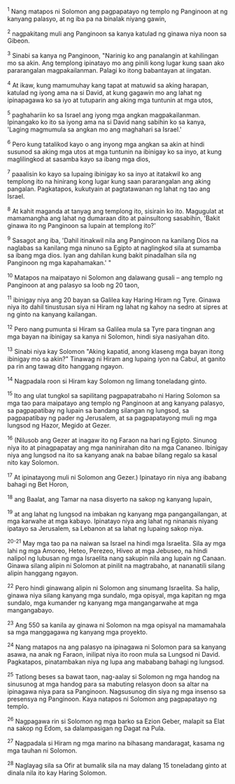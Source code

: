 <sup>1</sup>
Nang matapos ni Solomon ang pagpapatayo ng templo ng Panginoon at ng kanyang palasyo, at ng iba pa na binalak niyang gawin, 

<sup>2</sup>
nagpakitang muli ang Panginoon sa kanya katulad ng ginawa niya noon sa Gibeon. 

<sup>3</sup>
Sinabi sa kanya ng Panginoon, "Narinig ko ang panalangin at kahilingan mo sa akin. Ang templong ipinatayo mo ang pinili kong lugar kung saan ako pararangalan magpakailanman. Palagi ko itong babantayan at iingatan. 

<sup>4</sup>
At ikaw, kung mamumuhay kang tapat at matuwid sa aking harapan, katulad ng iyong ama na si David, at kung gagawin mo ang lahat ng ipinapagawa ko sa iyo at tutuparin ang aking mga tuntunin at mga utos, 

<sup>5</sup>
paghahariin ko sa Israel ang iyong mga angkan magpakailanman. Ipinangako ko ito sa iyong ama na si David nang sabihin ko sa kanya, 'Laging magmumula sa angkan mo ang maghahari sa Israel.' 

<sup>6</sup>
Pero kung tatalikod kayo o ang inyong mga angkan sa akin at hindi susunod sa aking mga utos at mga tuntunin na ibinigay ko sa inyo, at kung maglilingkod at sasamba kayo sa ibang mga dios, 

<sup>7</sup>
paaalisin ko kayo sa lupaing ibinigay ko sa inyo at itatakwil ko ang templong ito na hinirang kong lugar kung saan pararangalan ang aking pangalan. Pagkatapos, kukutyain at pagtatawanan ng lahat ng tao ang Israel. 

<sup>8</sup>
At kahit maganda at tanyag ang templong ito, sisirain ko ito. Magugulat at mamamangha ang lahat ng dumaraan dito at painsultong sasabihin, 'Bakit ginawa ito ng Panginoon sa lupain at templong ito?' 

<sup>9</sup>
Sasagot ang iba, 'Dahil itinakwil nila ang Panginoon na kanilang Dios na naglabas sa kanilang mga ninuno sa Egipto at naglingkod sila at sumamba sa ibang mga dios. Iyan ang dahilan kung bakit pinadalhan sila ng Panginoon ng mga kapahamakan.' " 

<sup>10</sup>
Matapos na maipatayo ni Solomon ang dalawang gusali – ang templo ng Panginoon at ang palasyo sa loob ng 20 taon, 

<sup>11</sup>
ibinigay niya ang 20 bayan sa Galilea kay Haring Hiram ng Tyre. Ginawa niya ito dahil tinustusan siya ni Hiram ng lahat ng kahoy na sedro at sipres at ng ginto na kanyang kailangan. 

<sup>12</sup>
Pero nang pumunta si Hiram sa Galilea mula sa Tyre para tingnan ang mga bayan na ibinigay sa kanya ni Solomon, hindi siya nasiyahan dito. 

<sup>13</sup>
Sinabi niya kay Solomon "Aking kapatid, anong klaseng mga bayan itong ibinigay mo sa akin?" Tinawag ni Hiram ang lupaing iyon na Cabul, at ganito pa rin ang tawag dito hanggang ngayon. 

<sup>14</sup>
Nagpadala roon si Hiram kay Solomon ng limang toneladang ginto. 

<sup>15</sup>
Ito ang ulat tungkol sa sapilitang pagpapatrabaho ni Haring Solomon sa mga tao para maipatayo ang templo ng Panginoon at ang kanyang palasyo, sa pagpapatibay ng lupain sa bandang silangan ng lungsod, sa pagpapatibay ng pader ng Jerusalem, at sa pagpapatayong muli ng mga lungsod ng Hazor, Megido at Gezer. 

<sup>16</sup>
(Nilusob ang Gezer at inagaw ito ng Faraon na hari ng Egipto. Sinunog niya ito at pinagpapatay ang mga naninirahan dito na mga Cananeo. Ibinigay niya ang lungsod na ito sa kanyang anak na babae bilang regalo sa kasal nito kay Solomon. 

<sup>17</sup>
At ipinatayong muli ni Solomon ang Gezer.) Ipinatayo rin niya ang ibabang bahagi ng Bet Horon, 

<sup>18</sup>
ang Baalat, ang Tamar na nasa disyerto na sakop ng kanyang lupain, 

<sup>19</sup>
at ang lahat ng lungsod na imbakan ng kanyang mga pangangailangan, at mga karwahe at mga kabayo. Ipinatayo niya ang lahat ng ninanais niyang ipatayo sa Jerusalem, sa Lebanon at sa lahat ng lupaing sakop niya.

<sup>20-21</sup>
May mga tao pa na naiwan sa Israel na hindi mga Israelita. Sila ay mga lahi ng mga Amoreo, Heteo, Perezeo, Hiveo at mga Jebuseo, na hindi nalipol ng lubusan ng mga Israelita nang sakupin nila ang lupain ng Canaan. Ginawa silang alipin ni Solomon at pinilit na magtrabaho, at nananatili silang alipin hanggang ngayon. 

<sup>22</sup>
Pero hindi ginawang alipin ni Solomon ang sinumang Israelita. Sa halip, ginawa niya silang kanyang mga sundalo, mga opisyal, mga kapitan ng mga sundalo, mga kumander ng kanyang mga mangangarwahe at mga mangangabayo. 

<sup>23</sup>
Ang 550 sa kanila ay ginawa ni Solomon na mga opisyal na mamamahala sa mga manggagawa ng kanyang mga proyekto. 

<sup>24</sup>
Nang matapos na ang palasyo na ipinagawa ni Solomon para sa kanyang asawa, na anak ng Faraon, inilipat niya ito roon mula sa Lungsod ni David. Pagkatapos, pinatambakan niya ng lupa ang mababang bahagi ng lungsod. 

<sup>25</sup>
Tatlong beses sa bawat taon, nag-aalay si Solomon ng mga handog na sinusunog at mga handog para sa mabuting relasyon doon sa altar na ipinagawa niya para sa Panginoon. Nagsusunog din siya ng mga insenso sa presensya ng Panginoon. Kaya natapos ni Solomon ang pagpapatayo ng templo. 

<sup>26</sup>
Nagpagawa rin si Solomon ng mga barko sa Ezion Geber, malapit sa Elat na sakop ng Edom, sa dalampasigan ng Dagat na Pula. 

<sup>27</sup>
Nagpadala si Hiram ng mga marino na bihasang mandaragat, kasama ng mga tauhan ni Solomon. 

<sup>28</sup>
Naglayag sila sa Ofir at bumalik sila na may dalang 15 toneladang ginto at dinala nila ito kay Haring Solomon.